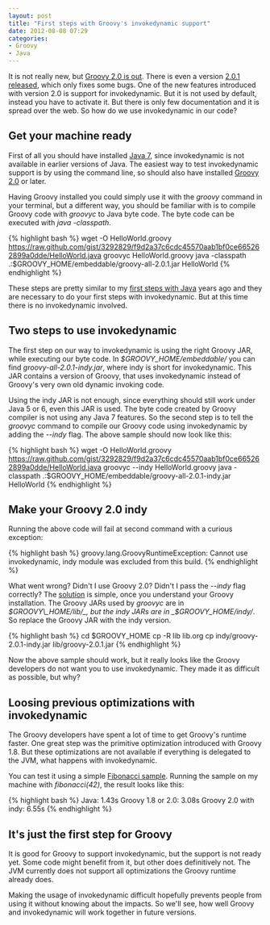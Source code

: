 ```yaml
---
layout: post
title: "First steps with Groovy's invokedynamic support"
date: 2012-08-08 07:29
categories:
- Groovy
- Java
---
```


It is not really new, but
[Groovy 2.0 is out](http://docs.codehaus.org/display/GROOVY/2012/06/28/Groovy+2.0+released).
There is even a version
[2.0.1 released](http://docs.codehaus.org/display/GROOVY/2012/06/28/Groovy+2.0+released),
which only fixes some bugs. One of the new features introduced with
version 2.0 is support for invokedynamic. But it is not used by
default, instead you have to activate it. But there is only few
documentation and it is spread over the web. So how do we use
invokedynamic in our code?

Get your machine ready
----------
First of all you should have installed
[Java 7](http://www.oracle.com/technetwork/java/javase/downloads/index.html),
since invokedynamic is not available in earlier versions of Java. The
easiest way to test invokedynamic support is by using the command
line, so should also have installed
[Groovy 2.0](http://groovy.codehaus.org/Download) or later.

Having Groovy installed you could simply use it with the _groovy_
command in your terminal, but a different way, you should be familiar
with is to compile Groovy code with _groovyc_ to Java byte code. The
byte code can be executed with _java -classpath_.

{% highlight bash %}
wget -O HelloWorld.groovy https://raw.github.com/gist/3292829/f9d2a37c6cdc45570aab1bf0ce665262899a0dde/HelloWorld.java
groovyc HelloWorld.groovy
java -classpath .:$GROOVY_HOME/embeddable/groovy-all-2.0.1.jar HelloWorld
{% endhighlight %}

These steps are pretty similar to my
[first steps with Java](https://gist.github.com/3292829) years ago and
they are necessary to do your first steps with invokedynamic. But at
this time there is no invokedynamic involved.

Two steps to use invokedynamic
----------
The first step on our way to invokedynamic is using the right Groovy
JAR, while executing our byte code. In _$GROOVY\_HOME/embeddable/_ you
can find _groovy-all-2.0.1-indy.jar_, where indy is short for
invokedynamic. This JAR contains a version of Groovy, that uses
invokedynamic instead of Groovy's very own old dynamic invoking code.

Using the indy JAR is not enough, since everything should still work
under Java 5 or 6, even this JAR is used. The byte code created by
Groovy compiler is not using any Java 7 features. So the second step
is to tell the _groovyc_ command to compile our Groovy code using
invokedynamic by adding the _--indy_ flag. The above sample should now
look like this:

{% highlight bash %}
wget -O HelloWorld.groovy https://raw.github.com/gist/3292829/f9d2a37c6cdc45570aab1bf0ce665262899a0dde/HelloWorld.java
groovyc --indy HelloWorld.groovy
java -classpath .:$GROOVY_HOME/embeddable/groovy-all-2.0.1-indy.jar HelloWorld
{% endhighlight %}

Make your Groovy 2.0 indy
----------
Running the above code will fail at second command with a curious
exception:

{% highlight bash %}
groovy.lang.GroovyRuntimeException: Cannot use invokedynamic, indy module was excluded from this build.
{% endhighlight %}

What went wrong? Didn't I use Groovy 2.0? Didn't I pass the _--indy_
flag correctly? The
[solution](http://permalink.gmane.org/gmane.comp.lang.groovy.devel/26698)
is simple, once you understand your Groovy installation. The Groovy
JARs used by _groovyc_ are in _$GROOVY\_HOME/lib/_, but the indy JARs
are in _$GROOVY\_HOME/indy/_. So replace the Groovy JAR with the indy
version.

{% highlight bash %}
cd $GROOVY_HOME
cp -R lib lib.org
cp indy/groovy-2.0.1-indy.jar lib/groovy-2.0.1.jar
{% endhighlight %}

Now the above sample should work, but it really looks like the Groovy
developers do not want you to use invokedynamic. They made it as
difficult as possible, but why?

Loosing previous optimizations with invokedynamic
----------
The Groovy developers have spent a lot of time to get Groovy's runtime
faster. One great step was the primitive optimization introduced with
Groovy 1.8. But these optimizations are not available if everything is
delegated to the JVM, what happens with invokedynamic.

You can test it using a simple
[Fibonacci sample](https://gist.github.com/3293383). Running the
sample on my machine with _fibonacci(42)_, the result looks like this:

{% highlight bash %}
Java: 1.43s
Groovy 1.8 or 2.0: 3.08s
Groovy 2.0 with indy: 6.55s
{% endhighlight %}

It's just the first step for Groovy
----------
It is good for Groovy to support invokedynamic, but the support is not
ready yet. Some code might benefit from it, but other does
definitively not. The JVM currently does not support all optimizations
the Groovy runtime already does.

Making the usage of invokedynamic difficult hopefully prevents people
from using it without knowing about the impacts. So we'll see, how
well Groovy and invokedynamic will work together in future versions.
